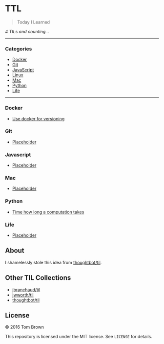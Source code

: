 # TTL

> Today I Learned


_4 TILs and counting..._

---

### Categories

* [Docker](#docker)
* [Git](#git)
* [JavaScript](#javascript)
* [Linux](#linux)
* [Mac](#mac)
* [Python](#python)
* [Life](#life)

---

### Docker

- [Use docker for versioning](docker/use-docker-for-versioning.md)

### Git

- [Placeholder](#)

### Javascript

- [Placeholder](#)

### Mac

- [Placeholder](#)

### Python

- [Time how long a computation takes](python/time-how-long-a-computation-takes.md)

### Life

- [Placeholder](#)


## About

I shamelessly stole this idea from
[thoughtbot/til](https://github.com/thoughtbot/til).

## Other TIL Collections

* [jbranchaud/til](https://github.com/jbranchaud/til)
* [jwworth/til](https://github.com/jwworth/til)
* [thoughtbot/til](https://github.com/thoughtbot/til)

## License

&copy; 2016 Tom Brown

This repository is licensed under the MIT license. See `LICENSE` for
details.
